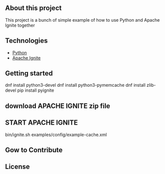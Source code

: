 ## About this project

This project is a bunch of simple example of how to use Python and Apache Ignite together

## Technologies

- [Python](https://www.python.org/)
- [Apache Ignite](https://ignite.apache.org/)

## Getting started

dnf install python3-devel
dnf install python3-pymemcache
dnf install zlib-devel
pip install pyignite

download APACHE IGNITE zip file
----
START APACHE IGNITE
----
bin/ignite.sh examples/config/example-cache.xml

## Gow to Contribute

## License
